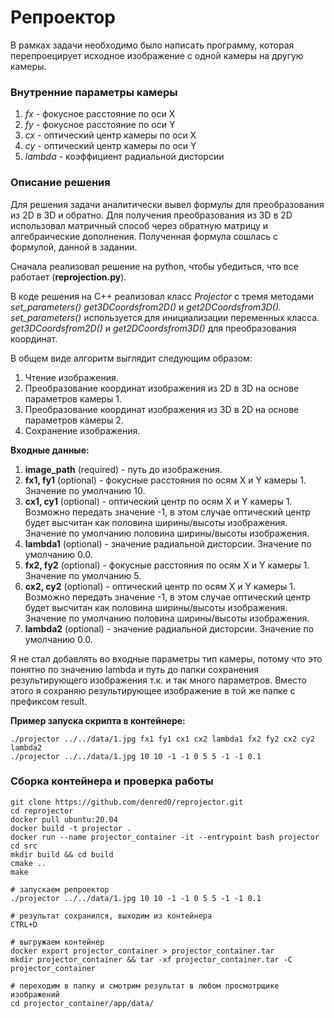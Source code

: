 # Репроектор

В рамках задачи необходимо было написать программу, которая перепроецирует исходное изображение с одной камеры на другую камеры. 

### Внутренние параметры камеры
1. _fx_ - фокусное расстояние по оси X
2. _fy_ - фокусное расстояние по оси Y
3. _cx_ - оптический центр камеры по оси X
4. _cy_ - оптический центр камеры по оси Y
5. _lambda_ - коэффициент радиальной дисторсии

### Описание решения
Для решения задачи аналитически вывел формулы для преобразования из 2D в 3D и обратно. Для получения преобразования из 3D в 2D использовал матричный способ через обратную матрицу и алгебраические дополнения. Полученная формула сошлась с формулой, данной в задании. 

Сначала реализовал решение на python, чтобы убедиться, что все работает (**reprojection.py**). 

В коде решения на С++ реализовал класс _Projector_ с тремя методами _set_parameters()_ _get3DCoordsfrom2D()_ и _get2DCoordsfrom3D()._
<br>_set_parameters()_ используется для инициализации переменных класса. 
<br>_get3DCoordsfrom2D()_ и _get2DCoordsfrom3D()_ для преобразования координат.

В общем виде алгоритм выглядит следующим образом:
1. Чтение изображения.
2. Преобразование координат изображения из 2D в 3D на основе параметров камеры 1. 
3. Преобразование координат изображения из 3D в 2D на основе параметров камеры 2.
4. Сохранение изображения.  

**Входные данные:**
1. **image_path** (required) - путь до изображения.
2. **fx1, fy1** (optional) - фокусные расстояния по осям X и Y камеры 1. Значение по умолчанию 10.
3. **cx1, cy1** (optional) - оптический центр по осям X и Y камеры 1. Возможно передать значение -1, в этом случае оптический центр будет высчитан как половина ширины/высоты изображения. Значение по умолчанию половина ширины/высоты изображения.
4. **lambda1** (optional) - значение радиальной дисторсии. Значение по умолчанию 0.0.
5. **fx2, fy2** (optional) - фокусные расстояния по осям X и Y камеры 1. Значение по умолчанию 5.
6. **cx2, cy2** (optional) - оптический центр по осям X и Y камеры 1. Возможно передать значение -1, в этом случае оптический центр будет высчитан как половина ширины/высоты изображения. Значение по умолчанию половина ширины/высоты изображения.
7. **lambda2** (optional) - значение радиальной дисторсии. Значение по умолчанию 0.0.

Я не стал добавлять во входные параметры тип камеры, потому что это понятно по значению lambda и путь до папки сохранения результирующего изображения т.к. и так много параметров. Вместо этого я сохраняю результирующее изображение в той же папке с префиксом result. 

**Пример запуска скрипта в контейнере:**
```
./projector ../../data/1.jpg fx1 fy1 cx1 cx2 lambda1 fx2 fy2 cx2 cy2 lambda2
./projector ../../data/1.jpg 10 10 -1 -1 0 5 5 -1 -1 0.1
```

### Сборка контейнера и проверка работы
```
git clone https://github.com/denred0/reprojector.git
cd reprojector
docker pull ubuntu:20.04
docker build -t projector .
docker run --name projector_container -it --entrypoint bash projector
cd src
mkdir build && cd build
cmake ..
make

# запускаем репроектор
./projector ../../data/1.jpg 10 10 -1 -1 0 5 5 -1 -1 0.1

# результат сохранился, выходим из контейнера
CTRL+D

# выгружаем контейнер
docker export projector_container > projector_container.tar
mkdir projector_container && tar -xf projector_container.tar -C projector_container

# переходим в папку и смотрим результат в любом просмотрщике изображений
cd projector_container/app/data/
```


